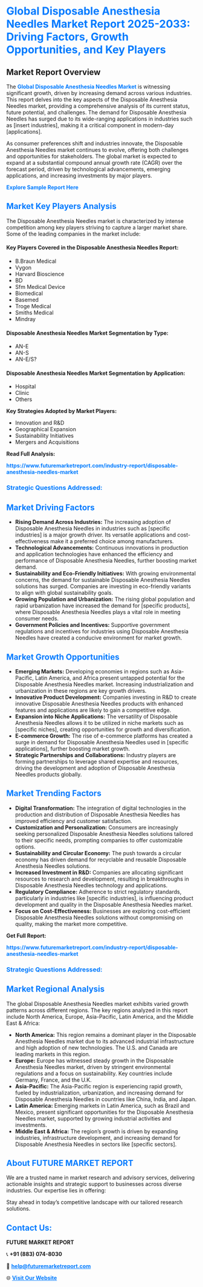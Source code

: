 <h1 style="color: #007BFF;">Global Disposable Anesthesia Needles Market Report 2025-2033: Driving Factors, Growth Opportunities, and Key Players</h1>

<section id="overview">
<h2>Market Report Overview</h2>
<p>The <a href="https://www.futuremarketreport.com/industry-report/disposable-anesthesia-needles-market" style="color: #007BFF; text-decoration: none;"><strong>Global Disposable Anesthesia Needles Market</strong></a> is witnessing significant growth, driven by increasing demand across various industries. This report delves into the key aspects of the Disposable Anesthesia Needles market, providing a comprehensive analysis of its current status, future potential, and challenges. The demand for Disposable Anesthesia Needles has surged due to its wide-ranging applications in industries such as [insert industries], making it a critical component in modern-day [applications].</p>
<p>As consumer preferences shift and industries innovate, the Disposable Anesthesia Needles market continues to evolve, offering both challenges and opportunities for stakeholders. The global market is expected to expand at a substantial compound annual growth rate (CAGR) over the forecast period, driven by technological advancements, emerging applications, and increasing investments by major players.</p>
</section>

<section id="overview">
<p><a href="https://www.futuremarketreport.com/request-sample/reportId=78539" style="color: #007BFF; text-decoration: none;"><strong>Explore Sample Report Here</strong></a></p>
</section>

<section id="key-players">
<h2 style="color: #007BFF;">Market Key Players Analysis</h2>
<p>The Disposable Anesthesia Needles market is characterized by intense competition among key players striving to capture a larger market share. Some of the leading companies in the market include:</p>
<h4>Key Players Covered in the Disposable Anesthesia Needles Report:</h4>
<ul><li>B.Braun Medical</li><li>Vygon</li><li>Harvard Bioscience</li><li>BD</li><li>Sfm Medical Device</li><li>Biomedical</li><li>Basemed</li><li>Troge Medical</li><li>Smiths Medical</li><li>Mindray</li></ul>
<h4>Disposable Anesthesia Needles Market Segmentation by Type:</h4>
<ul><li>AN-E</li><li>AN-S</li><li>AN-E/S?</li></ul>

<h4>Disposable Anesthesia Needles Market Segmentation by Application:</h4>
<ul><li>Hospital</li><li>Clinic</li><li>Others</li></ul>
<p><strong>Key Strategies Adopted by Market Players:</strong></p>
<ul>
<li>Innovation and R&D</li>
<li>Geographical Expansion</li>
<li>Sustainability Initiatives</li>
<li>Mergers and Acquisitions</li>
</ul>
</section>

<section>
<p><strong>Read Full Analysis: </strong></p><a href="https://www.futuremarketreport.com/industry-report/disposable-anesthesia-needles-market" style="color: #007BFF; text-decoration: none;"><strong>https://www.futuremarketreport.com/industry-report/disposable-anesthesia-needles-market</strong></a>
<h3 style="color: #007BFF;">Strategic Questions Addressed:</h3>
</section>

<section id="driving-factors">
<h2 style="color: #007BFF;">Market Driving Factors</h2>
<ul>
<li><strong>Rising Demand Across Industries:</strong> The increasing adoption of Disposable Anesthesia Needles in industries such as [specific industries] is a major growth driver. Its versatile applications and cost-effectiveness make it a preferred choice among manufacturers.</li>
<li><strong>Technological Advancements:</strong> Continuous innovations in production and application technologies have enhanced the efficiency and performance of Disposable Anesthesia Needles, further boosting market demand.</li>
<li><strong>Sustainability and Eco-Friendly Initiatives:</strong> With growing environmental concerns, the demand for sustainable Disposable Anesthesia Needles solutions has surged. Companies are investing in eco-friendly variants to align with global sustainability goals.</li>
<li><strong>Growing Population and Urbanization:</strong> The rising global population and rapid urbanization have increased the demand for [specific products], where Disposable Anesthesia Needles plays a vital role in meeting consumer needs.</li>
<li><strong>Government Policies and Incentives:</strong> Supportive government regulations and incentives for industries using Disposable Anesthesia Needles have created a conducive environment for market growth.</li>
</ul>
</section>

<section id="growth-opportunities">
<h2 style="color: #007BFF;">Market Growth Opportunities</h2>
<ul>
<li><strong>Emerging Markets:</strong> Developing economies in regions such as Asia-Pacific, Latin America, and Africa present untapped potential for the Disposable Anesthesia Needles market. Increasing industrialization and urbanization in these regions are key growth drivers.</li>
<li><strong>Innovative Product Development:</strong> Companies investing in R&D to create innovative Disposable Anesthesia Needles products with enhanced features and applications are likely to gain a competitive edge.</li>
<li><strong>Expansion into Niche Applications:</strong> The versatility of Disposable Anesthesia Needles allows it to be utilized in niche markets such as [specific niches], creating opportunities for growth and diversification.</li>
<li><strong>E-commerce Growth:</strong> The rise of e-commerce platforms has created a surge in demand for Disposable Anesthesia Needles used in [specific applications], further boosting market growth.</li>
<li><strong>Strategic Partnerships and Collaborations:</strong> Industry players are forming partnerships to leverage shared expertise and resources, driving the development and adoption of Disposable Anesthesia Needles products globally.</li>
</ul>
</section>

<section id="trending-factors">
<h2 style="color: #007BFF;">Market Trending Factors</h2>
<ul>
<li><strong>Digital Transformation:</strong> The integration of digital technologies in the production and distribution of Disposable Anesthesia Needles has improved efficiency and customer satisfaction.</li>
<li><strong>Customization and Personalization:</strong> Consumers are increasingly seeking personalized Disposable Anesthesia Needles solutions tailored to their specific needs, prompting companies to offer customizable options.</li>
<li><strong>Sustainability and Circular Economy:</strong> The push towards a circular economy has driven demand for recyclable and reusable Disposable Anesthesia Needles solutions.</li>
<li><strong>Increased Investment in R&D:</strong> Companies are allocating significant resources to research and development, resulting in breakthroughs in Disposable Anesthesia Needles technology and applications.</li>
<li><strong>Regulatory Compliance:</strong> Adherence to strict regulatory standards, particularly in industries like [specific industries], is influencing product development and quality in the Disposable Anesthesia Needles market.</li>
<li><strong>Focus on Cost-Effectiveness:</strong> Businesses are exploring cost-efficient Disposable Anesthesia Needles solutions without compromising on quality, making the market more competitive.</li>
</ul>
</section>

<section>
<p><strong>Get Full Report: </strong></p><a href="https://www.futuremarketreport.com/industry-report/disposable-anesthesia-needles-market" style="color: #007BFF; text-decoration: none;"><strong>https://www.futuremarketreport.com/industry-report/disposable-anesthesia-needles-market</strong></a>
<h3 style="color: #007BFF;">Strategic Questions Addressed:</h3>
</section>


<section id="regional-analysis">
<h2 style="color: #007BFF;">Market Regional Analysis</h2>
<p>The global Disposable Anesthesia Needles market exhibits varied growth patterns across different regions. The key regions analyzed in this report include North America, Europe, Asia-Pacific, Latin America, and the Middle East & Africa:</p>
<ul>
<li><strong>North America:</strong> This region remains a dominant player in the Disposable Anesthesia Needles market due to its advanced industrial infrastructure and high adoption of new technologies. The U.S. and Canada are leading markets in this region.</li>
<li><strong>Europe:</strong> Europe has witnessed steady growth in the Disposable Anesthesia Needles market, driven by stringent environmental regulations and a focus on sustainability. Key countries include Germany, France, and the U.K.</li>
<li><strong>Asia-Pacific:</strong> The Asia-Pacific region is experiencing rapid growth, fueled by industrialization, urbanization, and increasing demand for Disposable Anesthesia Needles in countries like China, India, and Japan.</li>
<li><strong>Latin America:</strong> Emerging markets in Latin America, such as Brazil and Mexico, present significant opportunities for the Disposable Anesthesia Needles market, supported by growing industrial activities and investments.</li>
<li><strong>Middle East & Africa:</strong> The region’s growth is driven by expanding industries, infrastructure development, and increasing demand for Disposable Anesthesia Needles in sectors like [specific sectors].</li>
</ul>
</section>

<footer>
<h2 style="color: #007BFF;">About FUTURE MARKET REPORT</h2>
<p>We are a trusted name in market research and advisory services, delivering actionable insights and strategic support to businesses across diverse industries. Our expertise lies in offering:</p>

<p>Stay ahead in today’s competitive landscape with our tailored research solutions.</p>

<h2 style="color: #007BFF;">Contact Us:</h2>
<p><strong>FUTURE MARKET REPORT</strong></p>
<p>📞 <strong>+91 (883) 074-8030</strong></p>
<p>📧 <strong><a href="mailto:help@futuremarketreport.com" style="color: #007BFF;">help@futuremarketreport.com</a></strong></p>
<p>🌐 <strong><a href="https://www.futuremarketreport.com/" style="color: #007BFF;">Visit Our Website</a></strong></p>
</footer>